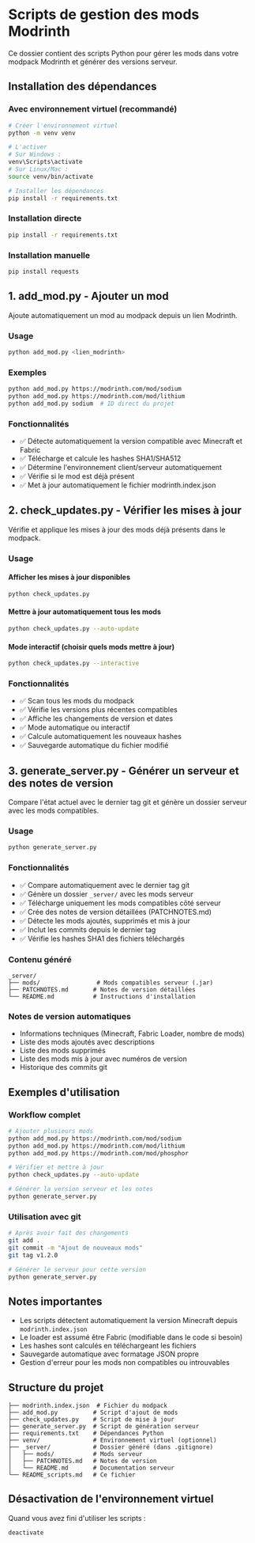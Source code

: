 # Scripts de gestion des mods Modrinth

Ce dossier contient des scripts Python pour gérer les mods dans votre modpack Modrinth et générer des versions serveur.

## Installation des dépendances

### Avec environnement virtuel (recommandé)
```bash
# Créer l'environnement virtuel
python -m venv venv

# L'activer
# Sur Windows :
venv\Scripts\activate
# Sur Linux/Mac :
source venv/bin/activate

# Installer les dépendances
pip install -r requirements.txt
```

### Installation directe
```bash
pip install -r requirements.txt
```

### Installation manuelle
```bash
pip install requests
```

## 1. add_mod.py - Ajouter un mod

Ajoute automatiquement un mod au modpack depuis un lien Modrinth.

### Usage
```bash
python add_mod.py <lien_modrinth>
```

### Exemples
```bash
python add_mod.py https://modrinth.com/mod/sodium
python add_mod.py https://modrinth.com/mod/lithium
python add_mod.py sodium  # ID direct du projet
```

### Fonctionnalités
- ✅ Détecte automatiquement la version compatible avec Minecraft et Fabric
- ✅ Télécharge et calcule les hashes SHA1/SHA512
- ✅ Détermine l'environnement client/serveur automatiquement
- ✅ Vérifie si le mod est déjà présent
- ✅ Met à jour automatiquement le fichier modrinth.index.json

## 2. check_updates.py - Vérifier les mises à jour

Vérifie et applique les mises à jour des mods déjà présents dans le modpack.

### Usage

#### Afficher les mises à jour disponibles
```bash
python check_updates.py
```

#### Mettre à jour automatiquement tous les mods
```bash
python check_updates.py --auto-update
```

#### Mode interactif (choisir quels mods mettre à jour)
```bash
python check_updates.py --interactive
```

### Fonctionnalités
- ✅ Scan tous les mods du modpack
- ✅ Vérifie les versions plus récentes compatibles
- ✅ Affiche les changements de version et dates
- ✅ Mode automatique ou interactif
- ✅ Calcule automatiquement les nouveaux hashes
- ✅ Sauvegarde automatique du fichier modifié

## 3. generate_server.py - Générer un serveur et des notes de version

Compare l'état actuel avec le dernier tag git et génère un dossier serveur avec les mods compatibles.

### Usage
```bash
python generate_server.py
```

### Fonctionnalités
- ✅ Compare automatiquement avec le dernier tag git
- ✅ Génère un dossier `_server/` avec les mods serveur
- ✅ Télécharge uniquement les mods compatibles côté serveur
- ✅ Crée des notes de version détaillées (PATCHNOTES.md)
- ✅ Détecte les mods ajoutés, supprimés et mis à jour
- ✅ Inclut les commits depuis le dernier tag
- ✅ Vérifie les hashes SHA1 des fichiers téléchargés

### Contenu généré
```
_server/
├── mods/                # Mods compatibles serveur (.jar)
├── PATCHNOTES.md       # Notes de version détaillées
└── README.md           # Instructions d'installation
```

### Notes de version automatiques
- Informations techniques (Minecraft, Fabric Loader, nombre de mods)
- Liste des mods ajoutés avec descriptions
- Liste des mods supprimés
- Liste des mods mis à jour avec numéros de version
- Historique des commits git

## Exemples d'utilisation

### Workflow complet
```bash
# Ajouter plusieurs mods
python add_mod.py https://modrinth.com/mod/sodium
python add_mod.py https://modrinth.com/mod/lithium  
python add_mod.py https://modrinth.com/mod/phosphor

# Vérifier et mettre à jour
python check_updates.py --auto-update

# Générer la version serveur et les notes
python generate_server.py
```

### Utilisation avec git
```bash
# Après avoir fait des changements
git add .
git commit -m "Ajout de nouveaux mods"
git tag v1.2.0

# Générer le serveur pour cette version
python generate_server.py
```

## Notes importantes

- Les scripts détectent automatiquement la version Minecraft depuis `modrinth.index.json`
- Le loader est assumé être Fabric (modifiable dans le code si besoin)
- Les hashes sont calculés en téléchargeant les fichiers
- Sauvegarde automatique avec formatage JSON propre
- Gestion d'erreur pour les mods non compatibles ou introuvables

## Structure du projet

```
├── modrinth.index.json  # Fichier du modpack
├── add_mod.py          # Script d'ajout de mods
├── check_updates.py    # Script de mise à jour
├── generate_server.py  # Script de génération serveur
├── requirements.txt    # Dépendances Python
├── venv/               # Environnement virtuel (optionnel)
├── _server/            # Dossier généré (dans .gitignore)
│   ├── mods/           # Mods serveur
│   ├── PATCHNOTES.md   # Notes de version
│   └── README.md       # Documentation serveur
└── README_scripts.md   # Ce fichier
```

## Désactivation de l'environnement virtuel

Quand vous avez fini d'utiliser les scripts :
```bash
deactivate
```

